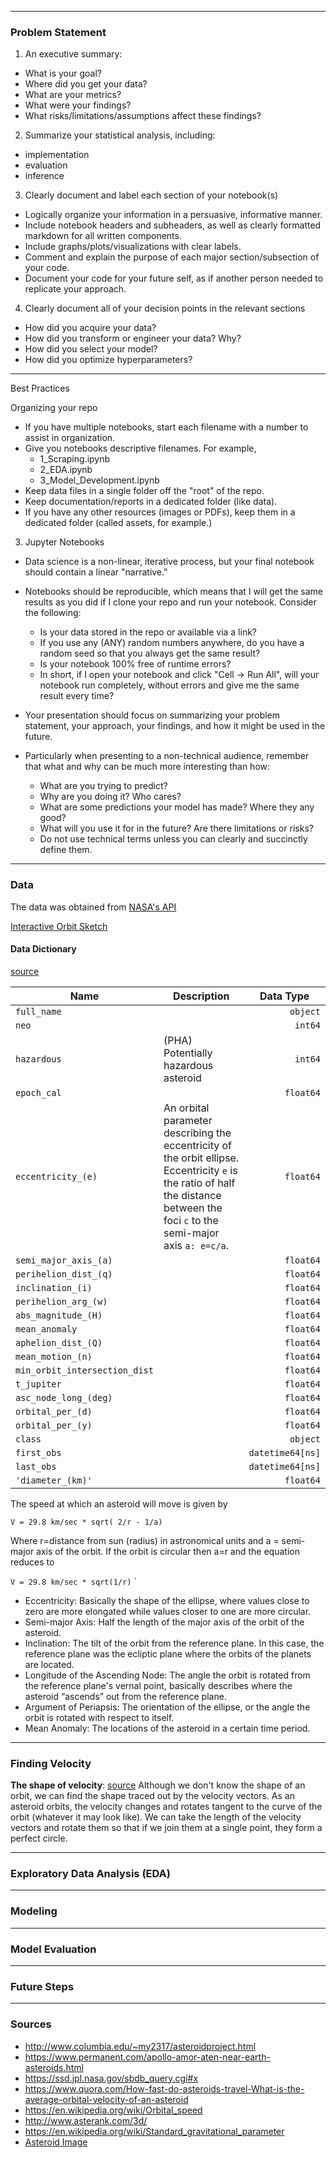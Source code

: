 
---
### Problem Statement
1. An executive summary:
* What is your goal?
* Where did you get your data?
* What are your metrics?
* What were your findings?
* What risks/limitations/assumptions affect these findings?
2. Summarize your statistical analysis, including:
* implementation
* evaluation
* inference
3. Clearly document and label each section of your notebook(s)
* Logically organize your information in a persuasive, informative manner.
* Include notebook headers and subheaders, as well as clearly formatted markdown for all written components.
* Include graphs/plots/visualizations with clear labels.
* Comment and explain the purpose of each major section/subsection of your code.
* Document your code for your future self, as if another person needed to replicate your approach.
4. Clearly document all of your decision points in the relevant sections
* How did you acquire your data?
* How did you transform or engineer your data? Why?
* How did you select your model?
* How did you optimize hyperparameters?


---

Best Practices

Organizing your repo
* If you have multiple notebooks, start each filename with a number to assist in organization.
* Give you notebooks descriptive filenames. For example,
    * 1_Scraping.ipynb
    * 2_EDA.ipynb
    * 3_Model_Development.ipynb
* Keep data files in a single folder off the "root" of the repo.
* Keep documentation/reports in a dedicated folder (like data).
* If you have any other resources (images or PDFs), keep them in a dedicated folder (called assets, for example.)
3. Jupyter Notebooks
* Data science is a non-linear, iterative process, but your final notebook should contain a linear "narrative."
* Notebooks should be reproducible, which means that I will get the same results as you did if I clone your repo and run your notebook. Consider the following:
    * Is your data stored in the repo or available via a link?
    * If you use any (ANY) random numbers anywhere, do you have a random seed so that you always get the same result?
    * Is your notebook 100% free of runtime errors?
    * In short, if I open your notebook and click "Cell -> Run All", will your notebook run completely, without errors and give me the same result every time?





* Your presentation should focus on summarizing your problem statement, your approach, your findings, and how it might be used in the future.

* Particularly when presenting to a non-technical audience, remember that what and why can be much more interesting than how:
  * What are you trying to predict?
  * Why are you doing it? Who cares?
  * What are some predictions your model has made? Where they any good?
  * What will you use it for in the future? Are there limitations or risks?
  * Do not use technical terms unless you can clearly and succinctly define them.



---
### Data
The data was obtained from [NASA's API](https://ssd.jpl.nasa.gov/sbdb_query.cgi#x)



[Interactive Orbit Sketch](https://minorplanetcenter.net/db_search/show_orbit?utf8=%E2%9C%93&number=111253&designation=&name=&epoch=2020-05-31.0&peri=6.9239991&m=103.20448&node=310.1588451&incl=42.0283557&e=0.439549138&a=1.7536939&commit=Interactive+Orbit+Sketch)


#### Data Dictionary
[source](https://ssd.jpl.nasa.gov/?glossary&term=phase_a
)  


Name | Description | Data Type  
-----|-------------|----------
`full_name                  ` |   |  `        object`
`neo                        ` |   |  `         int64`
`hazardous                  ` | (PHA) Potentially hazardous asteroid  |  `         int64`
`epoch_cal                  ` |   |  `       float64`
`eccentricity_(e)           ` |An orbital parameter describing the eccentricity of the orbit ellipse. Eccentricity `e` is the ratio of half the distance between the foci `c` to the semi-major axis `a: e=c/a`.   |  `       float64`
`semi_major_axis_(a)        ` |   |  `       float64`
`perihelion_dist_(q)        ` |   |  `       float64`
`inclination_(i)            ` |   |  `       float64`
`perihelion_arg_(w)         ` |   |  `       float64`
`abs_magnitude_(H)          ` |   |  `       float64`
`mean_anomaly               ` |   |  `       float64`
`aphelion_dist_(Q)          ` |   |  `       float64`
`mean_motion_(n)            ` |   |  `       float64`
`min_orbit_intersection_dist` |   |  `       float64`
`t_jupiter                  ` |   |  `       float64`
`asc_node_long_(deg)        ` |   |  `       float64`
`orbital_per_(d)            ` |   |  `       float64`
`orbital_per_(y)            ` |   |  `       float64`
`class                      ` |   |  `        object`
`first_obs                  ` |   |  `datetime64[ns]`
`last_obs                   ` |   |  `datetime64[ns]`
`'diameter_(km)'            ` |   |  `       float64`


The speed at which an asteroid will move is given by

`V = 29.8 km/sec * sqrt( 2/r - 1/a)`

Where r=distance from sun (radius) in astronomical units and a = semi-major axis of the orbit.
If the orbit is circular then a=r and the equation reduces to

`V = 29.8 km/sec * sqrt(1/r)`
`
- Eccentricity: Basically the shape of the ellipse, where values close to zero are more elongated while values closer to one are more circular.
- Semi-major Axis: Half the length of the major axis of the orbit of the asteroid.
- Inclination: The tilt of the orbit from the reference plane. In this case, the reference plane was the ecliptic plane where the orbits of the planets are located.
- Longitude of the Ascending Node: The angle the orbit is rotated from the reference plane's vernal point, basically describes where the asteroid “ascends” out from the reference plane.
- Argument of Periapsis: The orientation of the ellipse, or the angle the orbit is rotated with respect to itself.
- Mean Anomaly: The locations of the asteroid in a certain time period.

---
### Finding Velocity
**The shape of velocity**: [source](https://www.youtube.com/watch?time_continue=728&v=xdIjYBtnvZU&feature=emb_title)
Although we don't know the shape of an orbit, we can find the shape traced out by the velocity vectors. As an asteroid orbits, the velocity changes and rotates tangent to the curve of the orbit (whatever it may look like). We can take the length of the velocity vectors and rotate them so that if we join them at a single point, they form a perfect circle.


---
### Exploratory Data Analysis (EDA)

---
### Modeling

---

### Model Evaluation

---

### Future Steps
---

### Sources
- http://www.columbia.edu/~my2317/asteroidproject.html
- https://www.permanent.com/apollo-amor-aten-near-earth-asteroids.html
- https://ssd.jpl.nasa.gov/sbdb_query.cgi#x
- https://www.quora.com/How-fast-do-asteroids-travel-What-is-the-average-orbital-velocity-of-an-asteroid
- https://en.wikipedia.org/wiki/Orbital_speed
- http://www.asterank.com/3d/
- https://en.wikipedia.org/wiki/Standard_gravitational_parameter
- [Asteroid Image](https://solarsystem.nasa.gov/asteroids-comets-and-meteors/asteroids/16-psyche/in-depth/)
